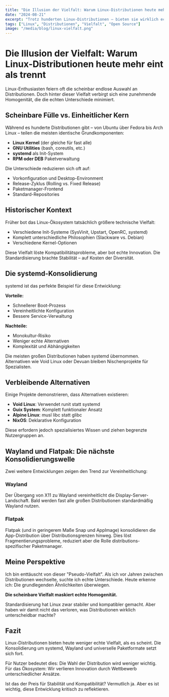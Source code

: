 ```yaml
---
title: "Die Illusion der Vielfalt: Warum Linux-Distributionen heute mehr eint als trennt"
date: "2024-08-21"
excerpt: "Trotz hunderten Linux-Distributionen – bieten sie wirklich echte Vielfalt oder nur eine Illusion der Wahlfreiheit?"
tags: ["Linux", "Distributionen", "Vielfalt", "Open Source"]
image: "/media/blog/linux-vielfalt.png"
---
```


# Die Illusion der Vielfalt: Warum Linux-Distributionen heute mehr eint als trennt

Linux-Enthusiasten feiern oft die scheinbar endlose Auswahl an Distributionen. Doch hinter dieser Vielfalt verbirgt sich eine zunehmende Homogenität, die die echten Unterschiede minimiert.

## Scheinbare Fülle vs. Einheitlicher Kern

Während es hunderte Distributionen gibt – von Ubuntu über Fedora bis Arch Linux – teilen die meisten identische Grundkomponenten:

- **Linux Kernel** (der gleiche für fast alle)
- **GNU Utilities** (bash, coreutils, etc.)
- **systemd** als Init-System
- **RPM oder DEB** Paketverwaltung

Die Unterschiede reduzieren sich oft auf:
- Vorkonfiguration und Desktop-Environment
- Release-Zyklus (Rolling vs. Fixed Release)
- Paketmanager-Frontend
- Standard-Repositories

## Historischer Kontext

Früher bot das Linux-Ökosystem tatsächlich größere technische Vielfalt:

- Verschiedene Init-Systeme (SysVinit, Upstart, OpenRC, systemd)
- Komplett unterschiedliche Philosophien (Slackware vs. Debian)
- Verschiedene Kernel-Optionen

Diese Vielfalt löste Kompatibilitätsprobleme, aber bot echte Innovation. Die Standardisierung brachte Stabilität – auf Kosten der Diversität.

## Die systemd-Konsolidierung

systemd ist das perfekte Beispiel für diese Entwicklung:

**Vorteile:**
- Schnellerer Boot-Prozess
- Vereinheitlichte Konfiguration
- Bessere Service-Verwaltung

**Nachteile:**
- Monokultur-Risiko
- Weniger echte Alternativen
- Komplexität und Abhängigkeiten

Die meisten großen Distributionen haben systemd übernommen. Alternativen wie Void Linux oder Devuan bleiben Nischenprojekte für Spezialisten.

## Verbleibende Alternativen

Einige Projekte demonstrieren, dass Alternativen existieren:

- **Void Linux**: Verwendet runit statt systemd
- **Guix System**: Komplett funktionaler Ansatz
- **Alpine Linux**: musl libc statt glibc
- **NixOS**: Deklarative Konfiguration

Diese erfordern jedoch spezialisiertes Wissen und ziehen begrenzte Nutzergruppen an.

## Wayland und Flatpak: Die nächste Konsolidierungswelle

Zwei weitere Entwicklungen zeigen den Trend zur Vereinheitlichung:

### Wayland
Der Übergang von X11 zu Wayland vereinheitlicht die Display-Server-Landschaft. Bald werden fast alle großen Distributionen standardmäßig Wayland nutzen.

### Flatpak
Flatpak (und in geringerem Maße Snap und AppImage) konsolidieren die App-Distribution über Distributionsgrenzen hinweg. Dies löst Fragmentierungsprobleme, reduziert aber die Rolle distributions-spezifischer Paketmanager.

## Meine Perspektive

Ich bin enttäuscht von dieser "Pseudo-Vielfalt". Als ich vor Jahren zwischen Distributionen wechselte, suchte ich echte Unterschiede. Heute erkenne ich: Die grundlegenden Ähnlichkeiten überwiegen.

**Die scheinbare Vielfalt maskiert echte Homogenität.**

Standardisierung hat Linux zwar stabiler und kompatibler gemacht. Aber haben wir damit nicht das verloren, was Distributionen wirklich unterscheidbar machte?

## Fazit

Linux-Distributionen bieten heute weniger echte Vielfalt, als es scheint. Die Konsolidierung um systemd, Wayland und universelle Paketformate setzt sich fort.

Für Nutzer bedeutet dies: Die Wahl der Distribution wird weniger wichtig. Für das Ökosystem: Wir verlieren Innovation durch Wettbewerb unterschiedlicher Ansätze.

Ist das der Preis für Stabilität und Kompatibilität? Vermutlich ja. Aber es ist wichtig, diese Entwicklung kritisch zu reflektieren.
